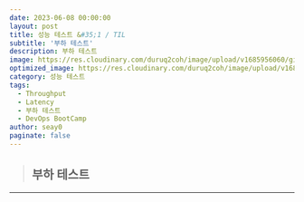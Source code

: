 ```yaml
---
date: 2023-06-08 00:00:00
layout: post
title: 성능 테스트 &#35;1 / TIL
subtitle: '부하 테스트'
description: 부하 테스트
image: https://res.cloudinary.com/duruq2coh/image/upload/v1685956060/gitio/Monitoring_sfnawq.png
optimized_image: https://res.cloudinary.com/duruq2coh/image/upload/v1685956060/gitio/Monitoring_sfnawq.png
category: 성능 테스트
tags:
  - Throughput
  - Latency
  - 부하 테스트
  - DevOps BootCamp
author: seay0
paginate: false
---
```


> ## **부하 테스트**  
---

